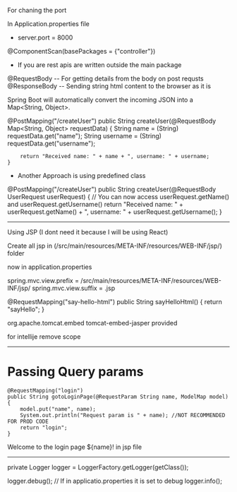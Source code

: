 For chaning the port

In Application.properties file
- server.port = 8000



@ComponentScan(basePackages = {"controller"})
- If you are rest apis are written outside the main package


@RequestBody -- For getting details from the body on post requsts
@ResponseBody -- Sending string html content to the browser as it is


Spring Boot will automatically convert the incoming JSON into a Map<String, Object>.

@PostMapping("/createUser")
    public String createUser(@RequestBody Map<String, Object> requestData) {
        String name = (String) requestData.get("name");
        String username = (String) requestData.get("username");

        return "Received name: " + name + ", username: " + username;
    }


- Another Approach is using predefined class

@PostMapping("/createUser")
    public String createUser(@RequestBody UserRequest userRequest) {
        // You can now access userRequest.getName() and userRequest.getUsername()
        return "Received name: " + userRequest.getName() + ", username: " + userRequest.getUsername();
    }


----------------------------------------------------------------------------------------------------------------------------------


Using JSP (I dont need it because I will be using React)

Create all jsp in (/src/main/resources/META-INF/resources/WEB-INF/jsp/) folder

now in application.properties

spring.mvc.view.prefix = /src/main/resources/META-INF/resources/WEB-INF/jsp/
spring.mvc.view.suffix = .jsp



@RequestMapping("say-hello-html")
	public String sayHelloHtml() {
		return "sayHello";
	}


<dependency>
	<groupId>org.apache.tomcat.embed</groupId>
	<artifactId>tomcat-embed-jasper</artifactId>
	<scope>provided</scope>
</dependency>

for intellije remove scope


--------------------
# Passing Query params
    @RequestMapping("login")
	public String gotoLoginPage(@RequestParam String name, ModelMap model) {
		model.put("name", name);
		System.out.println("Request param is " + name); //NOT RECOMMENDED FOR PROD CODE
		return "login";
	}


Welcome to the login page ${name}!   in jsp file


---------------------------

private Logger logger = LoggerFactory.getLogger(getClass());

logger.debug();  // If in applicatio.properties it is set to debug
logger.info();